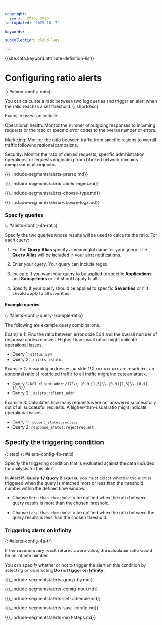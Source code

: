```yaml
---

copyright:
  years:  2024, 2025
lastupdated: "2025-10-17"

keywords:

subcollection: cloud-logs

---
```


{{site.data.keyword.attribute-definition-list}}



# Configuring ratio alerts
{: #alerts-config-ratio}

You can calculate a ratio between two log queries and trigger an alert when the ratio reaches a set threshold.
{: shortdesc}

Example uses can include:

Operational health: Monitor the number of outgoing responses to incoming requests or the ratio of specific error codes to the overall number of errors.

Marketing: Monitor the ratio between traffic from specific regions to overall traffic following regional campaigns.

Security: Monitor the ratio of denied requests, specific administration operations, or requests originating from blocked network domains compared to all requests.


{{/_include-segments/alerts-prereq.md}}


{{/_include-segments/alerts-alerts-mgmt.md}}


{{/_include-segments/alerts-choose-type.md}}


{{/_include-segments/alerts-choose-logs.md}}

### Specify queries
{: #alerts-config-4a-ratio}

Specify the two queries whose results will be used to calcuate the ratio. For each query:

1. For the **Query Alias** specify a meaningful name for your query. The **Query Alias** will be included in your alert notifications.

2. Enter your query. Your query can include regex.

3. Indicate if you want your query to be applied to specific **Applications** and **Subsystems** or if it should apply to all.

4. Specify if your query should be applied to specific **Severities** or if it should apply to all severities.

#### Example queries
{: #alerts-config-query-example-ratio}

The following are example query combinations.

Example 1: Find the ratio between error code 504 and the overall number of response codes received. Higher-than-usual ratios might indicate operational issues.

* Query 1: `status:504`
* Query 2: `_exists_:status`


Example 2: Assuming addresses outside 172.xxx.xxx.xxx are restricted, an abnormal ratio of restricted traffic to all traffic might indicate an attack.

* Query 1: `NOT client_addr:/172\\.[0-9]{1,3}\\.[0-9]{1,3}\\.[0-9]{1,3}/`
* Query 2: `_exists_:client_addr`

Example 3: Calculates how many requests were not answered successfully out of all successful requests. A higher-than-usual ratio might indicate operational issues.

* Query 1: `request_status:success`
* Query 2: `response_status:rejectrequest`


## Specify the triggering condition
{: step}
{: #alerts-config-4b-ratio}

Specify the triggering condition that is evaluated against the data included for analysis for this alert.

In **Alert if: Query 1 / Query 2 equals**, you must select whether the alert is triggered when the query is matched more or less than the threshold number within the defined time window.

- Choose `More than threshold` to be notified when the ratio between query results is more than the chosen threshold.

- Choose `Less than threshold` to be notified when the ratio between the query results is less than the chosen threshold.



### Triggering alerts on infinity
{: #alerts-config-4a-tr}

If the second query result returns a zero value, the calculated ratio would be an infinite number.

You can specify whether or not to trigger the alert on this condition by selecting or deselecting **Do not tigger on Infinity**.


{{/_include-segments/alerts-group-by.md}}


{{/_include-segments/alerts-config-notif.md}}


{{/_include-segments/alerts-set-schedule.md}}


{{/_include-segments/alerts-save-config.md}}


{{/_include-segments/alerts-next-steps.md}}
